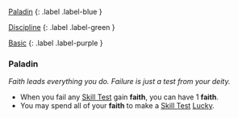 
[Paladin](Game/Character-Development#Paladin)
{: .label .label-blue }

[Discipline](Game/Character-Development#Discipline)
{: .label .label-green }

[Basic](Game/Character-Development#Basic)
{: .label .label-purple }
### Paladin
*Faith leads everything you do. Failure is just a test from your deity.*
* When you fail any [Skill Test](Game/Core/Terminology#Skill%20Test) gain **faith**, you can have 1 **faith**.
* You may spend all of your **faith** to make a [Skill Test](Game/Core/Terminology#Skill%20Test) [Lucky](Game/Core/Skills#Lucky).